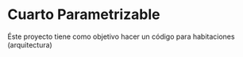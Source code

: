 # Cuarto Parametrizable

Éste proyecto tiene como objetivo hacer un código para habitaciones (arquitectura)
